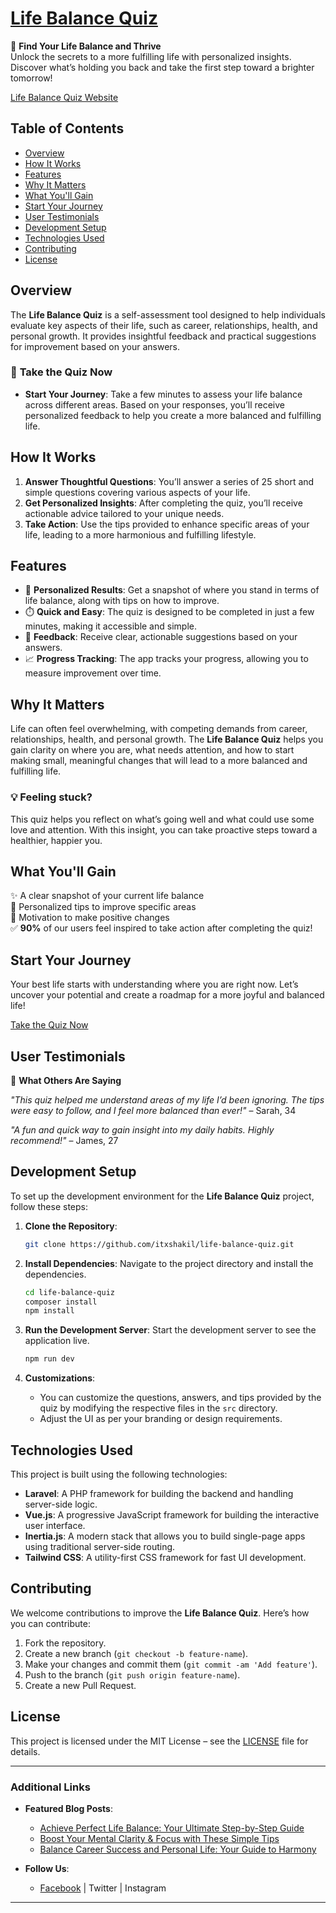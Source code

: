 # [Life Balance Quiz](https://life-balance-quiz.shakiltech.com/)

🌟 **Find Your Life Balance and Thrive**  
Unlock the secrets to a more fulfilling life with personalized insights. Discover what’s holding you back and take the first step toward a brighter tomorrow!

[Life Balance Quiz Website](https://life-balance-quiz.shakiltech.com/)

## Table of Contents

- [Overview](#overview)
- [How It Works](#how-it-works)
- [Features](#features)
- [Why It Matters](#why-it-matters)
- [What You'll Gain](#what-youll-gain)
- [Start Your Journey](#start-your-journey)
- [User Testimonials](#user-testimonials)
- [Development Setup](#development-setup)
- [Technologies Used](#technologies-used)
- [Contributing](#contributing)
- [License](#license)

## Overview

The **Life Balance Quiz** is a self-assessment tool designed to help individuals evaluate key aspects of their life, such as career, relationships, health, and personal growth. It provides insightful feedback and practical suggestions for improvement based on your answers.

### 🌟 **Take the Quiz Now**

- **Start Your Journey**: Take a few minutes to assess your life balance across different areas. Based on your responses, you’ll receive personalized feedback to help you create a more balanced and fulfilling life.

## How It Works

1. **Answer Thoughtful Questions**: You’ll answer a series of 25 short and simple questions covering various aspects of your life.
2. **Get Personalized Insights**: After completing the quiz, you’ll receive actionable advice tailored to your unique needs.
3. **Take Action**: Use the tips provided to enhance specific areas of your life, leading to a more harmonious and fulfilling lifestyle.

## Features

- 🧠 **Personalized Results**: Get a snapshot of where you stand in terms of life balance, along with tips on how to improve.
- ⏱️ **Quick and Easy**: The quiz is designed to be completed in just a few minutes, making it accessible and simple.
- 💬 **Feedback**: Receive clear, actionable suggestions based on your answers.
- 📈 **Progress Tracking**: The app tracks your progress, allowing you to measure improvement over time.

## Why It Matters

Life can often feel overwhelming, with competing demands from career, relationships, health, and personal growth. The **Life Balance Quiz** helps you gain clarity on where you are, what needs attention, and how to start making small, meaningful changes that will lead to a more balanced and fulfilling life.

### 💡 **Feeling stuck?**
This quiz helps you reflect on what’s going well and what could use some love and attention. With this insight, you can take proactive steps toward a healthier, happier you.

## What You'll Gain

✨ A clear snapshot of your current life balance  
📝 Personalized tips to improve specific areas  
💪 Motivation to make positive changes  
✅ **90%** of our users feel inspired to take action after completing the quiz!

## Start Your Journey

Your best life starts with understanding where you are right now. Let’s uncover your potential and create a roadmap for a more joyful and balanced life!

[Take the Quiz Now](https://life-balance-quiz.shakiltech.com/)

## User Testimonials

📣 **What Others Are Saying**

_"This quiz helped me understand areas of my life I’d been ignoring. The tips were easy to follow, and I feel more balanced than ever!"_ – Sarah, 34

_"A fun and quick way to gain insight into my daily habits. Highly recommend!"_ – James, 27

## Development Setup

To set up the development environment for the **Life Balance Quiz** project, follow these steps:

1. **Clone the Repository**:
   ```bash
   git clone https://github.com/itxshakil/life-balance-quiz.git
   ```

2. **Install Dependencies**:
   Navigate to the project directory and install the dependencies.
   ```bash
   cd life-balance-quiz
   composer install
   npm install
   ```

3. **Run the Development Server**:
   Start the development server to see the application live.
   ```bash
   npm run dev
   ```

4. **Customizations**:
    - You can customize the questions, answers, and tips provided by the quiz by modifying the respective files in the `src` directory.
    - Adjust the UI as per your branding or design requirements.

## Technologies Used

This project is built using the following technologies:

- **Laravel**: A PHP framework for building the backend and handling server-side logic.
- **Vue.js**: A progressive JavaScript framework for building the interactive user interface.
- **Inertia.js**: A modern stack that allows you to build single-page apps using traditional server-side routing.
- **Tailwind CSS**: A utility-first CSS framework for fast UI development.

## Contributing

We welcome contributions to improve the **Life Balance Quiz**. Here’s how you can contribute:

1. Fork the repository.
2. Create a new branch (`git checkout -b feature-name`).
3. Make your changes and commit them (`git commit -am 'Add feature'`).
4. Push to the branch (`git push origin feature-name`).
5. Create a new Pull Request.

## License

This project is licensed under the MIT License – see the [LICENSE](LICENSE) file for details.

---

### Additional Links

- **Featured Blog Posts**:
    - [Achieve Perfect Life Balance: Your Ultimate Step-by-Step Guide](https://life-balance-quiz.shakiltech.com/blogs/work-life-balance-tips)
    - [Boost Your Mental Clarity & Focus with These Simple Tips](https://life-balance-quiz.shakiltech.com/blogs/mental-health-tips)
    - [Balance Career Success and Personal Life: Your Guide to Harmony](https://life-balance-quiz.shakiltech.com/blogs/boost-your-career-strategies)

- **Follow Us**:
    - [Facebook](https://www.facebook.com/profile.php?id=61571941775943&sk=about) | Twitter | Instagram

---
